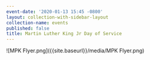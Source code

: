 ```yaml
---
event-date: '2020-01-13 15:45 -0800'
layout: collection-with-sidebar-layout
collection-name: events
published: false
title: Martin Luther King Jr Day of Service
---
```

![MPK Flyer.png]({{site.baseurl}}/media/MPK Flyer.png)
